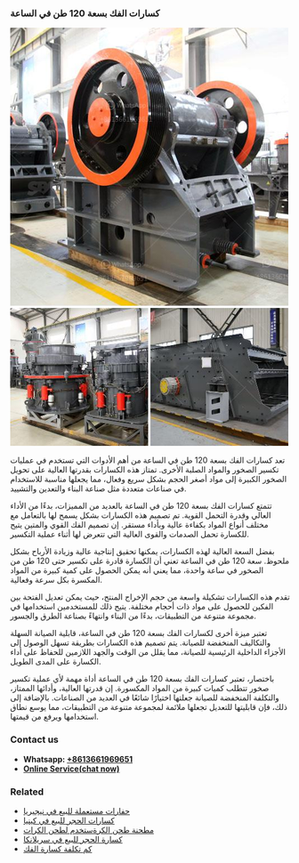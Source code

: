 <h3>كسارات الفك بسعة 120 طن في الساعة</h3><img src='1701852652.jpg' alt=''><p>تعد كسارات الفك بسعة 120 طن في الساعة من أهم الأدوات التي تستخدم في عمليات تكسير الصخور والمواد الصلبة الأخرى. تمتاز هذه الكسارات بقدرتها العالية على تحويل الصخور الكبيرة إلى مواد أصغر الحجم بشكل سريع وفعال، مما يجعلها مناسبة للاستخدام في صناعات متعددة مثل صناعة البناء والتعدين والتشييد.</p><p>تتمتع كسارات الفك بسعة 120 طن في الساعة بالعديد من المميزات، بدءًا من الأداء العالي وقدرة التحمل القوية. تم تصميم هذه الكسارات بشكل يسمح لها بالتعامل مع مختلف أنواع المواد بكفاءة عالية وبأداء مستقر. إن تصميم الفك القوي والمتين يتيح للكسارة تحمل الصدمات والقوى العالية التي تتعرض لها أثناء عملية التكسير.</p><p>بفضل السعة العالية لهذه الكسارات، يمكنها تحقيق إنتاجية عالية وزيادة الأرباح بشكل ملحوظ. سعة 120 طن في الساعة تعني أن الكسارة قادرة على تكسير حتى 120 طن من الصخور في ساعة واحدة، مما يعني أنه يمكن الحصول على كمية كبيرة من المواد المكسرة بكل سرعة وفعالية.</p><p>تقدم هذه الكسارات تشكيلة واسعة من حجم الإخراج المنتج، حيث يمكن تعديل الفتحة بين الفكين للحصول على مواد ذات أحجام مختلفة. يتيح ذلك للمستخدمين استخدامها في مجموعة متنوعة من التطبيقات، بدءًا من البناء وانتهاءً بصناعة الطرق والجسور.</p><p>تعتبر ميزة أخرى لكسارات الفك بسعة 120 طن في الساعة، قابلية الصيانة السهلة والتكاليف المنخفضة للصيانة. يتم تصميم هذه الكسارات بطريقة تسهل الوصول إلى الأجزاء الداخلية الرئيسية للصيانة، مما يقلل من الوقت والجهد اللازمين للحفاظ على أداء الكسارة على المدى الطويل.</p><p>باختصار، تعتبر كسارات الفك بسعة 120 طن في الساعة أداة مهمة لأي عملية تكسير صخور تتطلب كميات كبيرة من المواد المكسورة. إن قدرتها العالية، وأدائها الممتاز، والتكلفة المنخفضة للصيانة جعلتها اختيارًا شائعًا في العديد من الصناعات. بالإضافة إلى ذلك، فإن قابليتها للتعديل تجعلها ملائمة لمجموعة متنوعة من التطبيقات، مما يوسع نطاق استخدامها ويرفع من قيمتها.</p><h3>Contact us</h3><ul><li><strong>Whatsapp:&nbsp;<a href="https://wa.me/8613661969651">+8613661969651</a></strong></li><li><a href="https://swt.shibang-china.com/?git&amp;zhl&amp;كسارات الفك بسعة 120 طن في الساعة"><strong>Online Service(chat now)</strong></a></li></ul><h3>Related</h3><ul><li><a href='حفارات مستعملة للبيع في نيجيريا.md'>حفارات مستعملة للبيع في نيجيريا</a></li><li><a href='كسارات الحجر للبيع في كينيا.md'>كسارات الحجر للبيع في كينيا</a></li><li><a href='مطحنة طحن الكرةستخدم لطحن الكرات.md'>مطحنة طحن الكرةستخدم لطحن الكرات</a></li><li><a href='كسارة الحجر للبيع في سريلانكا.md'>كسارة الحجر للبيع في سريلانكا</a></li><li><a href='كم تكلفة كسارة الفك.md'>كم تكلفة كسارة الفك</a></li></ul>